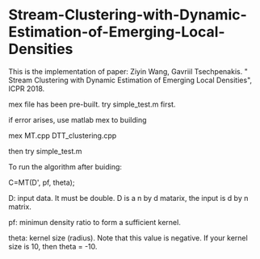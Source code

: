 # Stream-Clustering-with-Dynamic-Estimation-of-Emerging-Local-Densities

This is the implementation of paper:
Ziyin Wang, Gavriil Tsechpenakis. " Stream Clustering with Dynamic Estimation of Emerging Local Densities", ICPR 2018.

mex file has been pre-built.
try simple_test.m first.

if error arises, use matlab mex to building

mex MT.cpp DTT_clustering.cpp

then try simple_test.m


To run the algorithm after buiding:

C=MT(D', pf, theta);

D: input data. It must be double. D is a n by d matarix, the input is d by n matrix.

pf: minimun density ratio to form a sufficient kernel.

theta: kernel size (radius). Note that this value is negative. If your kernel size is 10, then theta = -10.
